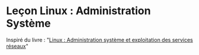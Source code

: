 # Leçon Linux : Administration Système
Inspiré du livre : "[Linux : Administration système et exploitation des services réseaux](https://www.editions-eni.fr/livre/linux-administration-systeme-et-exploitation-des-services-reseau-4e-edition-9782409027444)"<br>

